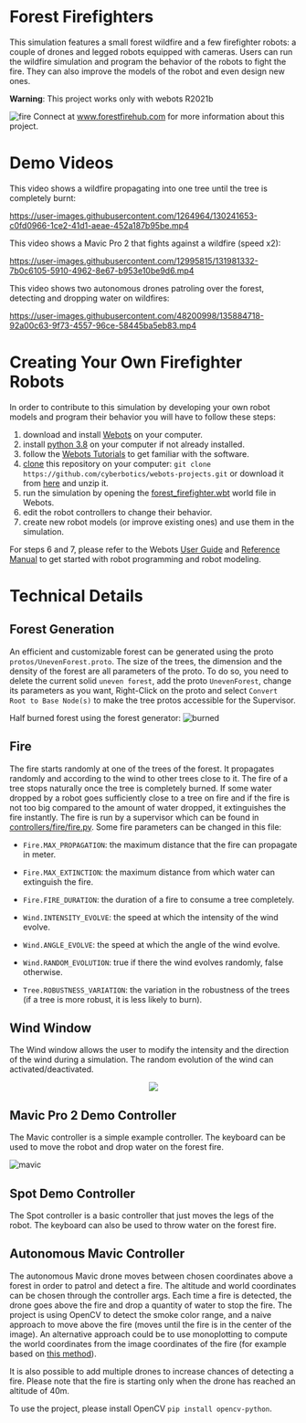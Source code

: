 # Forest Firefighters

This simulation features a small forest wildfire and a few firefighter robots: a couple of drones and legged robots equipped with cameras.
Users can run the wildfire simulation and program the behavior of the robots to fight the fire.
They can also improve the models of the robot and even design new ones.

**Warning**: This project works only with webots R2021b


![fire](https://user-images.githubusercontent.com/12995815/131650395-876f5ce5-ecdc-4eb7-83bc-a86f94709e32.png)
Connect at www.forestfirehub.com for more information about this project.

# Demo Videos
This video shows a wildfire propagating into one tree until the tree is completely burnt:

https://user-images.githubusercontent.com/1264964/130241653-c0fd0966-1ce2-41d1-aeae-452a187b95be.mp4

This video shows a Mavic Pro 2 that fights against a wildfire (speed x2):

https://user-images.githubusercontent.com/12995815/131981332-7b0c6105-5910-4962-8e67-b953e10be9d6.mp4

This video shows two autonomous drones patroling over the forest, detecting and dropping water on wildfires:

https://user-images.githubusercontent.com/48200998/135884718-92a00c63-9f73-4557-96ce-58445ba5eb83.mp4


# Creating Your Own Firefighter Robots

In order to contribute to this simulation by developing your own robot models and program their behavior you will have to follow these steps:

1. download and install [Webots](https://cyberbotics.com) on your computer.
2. install [python 3.8](https://www.python.org/downloads/) on your computer if not already installed.
3. follow the [Webots Tutorials](https://cyberbotics.com/doc/guide/tutorials) to get familiar with the software.
4. [clone](https://docs.github.com/en/github/creating-cloning-and-archiving-repositories/cloning-a-repository-from-github/cloning-a-repository) this repository on your computer: `git clone https://github.com/cyberbotics/webots-projects.git` or download it from [here](https://github.com/cyberbotics/webots-projects/archive/refs/heads/master.zip) and unzip it.
5. run the simulation by opening the [forest_firefighter.wbt](worlds/forest_firefighter.wbt) world file in Webots.
6. edit the robot controllers to change their behavior.
7. create new robot models (or improve existing ones) and use them in the simulation.

For steps 6 and 7, please refer to the Webots [User Guide](https://cyberbotics.com/doc/guide/index) and [Reference Manual](https://cyberbotics.com/doc/reference/index) to get started with robot programming and robot modeling.


# Technical Details

## Forest Generation
An efficient and customizable forest can be generated using the proto `protos/UnevenForest.proto`.
The size of the trees, the dimension and the density of the forest are all parameters of the proto. To do so, you need to delete the current solid `uneven forest`, add the proto `UnevenForest`, change its parameters as you want, Right-Click on the proto and select `Convert Root to Base Node(s)` to make the tree protos accessible for the Supervisor.

Half burned forest using the forest generator:
![burned](https://user-images.githubusercontent.com/12995815/131650414-fb5fe445-c74d-4c89-bc05-562f6a304ef3.png)

## Fire
The fire starts randomly at one of the trees of the forest.
It propagates randomly and according to the wind to other trees close to it.
The fire of a tree stops naturally once the tree is completely burned.
If some water dropped by a robot goes sufficiently close to a tree on fire and if the fire is not too big compared to the amount of water dropped, it extinguishes the fire instantly.
The fire is run by a supervisor which can be found in [controllers/fire/fire.py](controllers/fire/fire.py).
Some fire parameters can be changed in this file: 

- `Fire.MAX_PROPAGATION`: the maximum distance that the fire can propagate in meter.

- `Fire.MAX_EXTINCTION`: the maximum distance from which water can extinguish the fire.
  
- `Fire.FIRE_DURATION`: the duration of a fire to consume a tree completely.
  
- `Wind.INTENSITY_EVOLVE`: the speed at which the intensity of the wind evolve.
   
- `Wind.ANGLE_EVOLVE`: the speed at which the angle of the wind evolve.
  
- `Wind.RANDOM_EVOLUTION`: true if there the wind evolves randomly, false otherwise.
   
- `Tree.ROBUSTNESS_VARIATION`: the variation in the robustness of the trees (if a tree is more robust, it is less likely to burn).

## Wind Window
The Wind window allows the user to modify the intensity and the direction of the wind during a simulation.
The random evolution of the wind can activated/deactivated.

<div align="center"><img src="https://user-images.githubusercontent.com/12995815/131666969-df9b520f-338d-42fc-a533-8e0a161edcc1.png"></div>

## Mavic Pro 2 Demo Controller
The Mavic controller is a simple example controller.
The keyboard can be used to move the robot and drop water on the forest fire.

![mavic](https://user-images.githubusercontent.com/12995815/131667338-302ff820-19ff-4736-8195-b48d1c55a3ad.png)

## Spot Demo Controller
The Spot controller is a basic controller that just moves the legs of the robot. The keyboard can also be used to throw water on the forest fire. 

## Autonomous Mavic Controller

The autonomous Mavic drone moves between chosen coordinates above a forest in order to patrol and detect a fire.
The altitude and world coordinates can be chosen through the controller args.
Each time a fire is detected, the drone goes above the fire and drop a quantity of water to stop the fire.
The project is using OpenCV to detect the smoke color range, and a naive approach to move above the fire (moves until the fire is in the center of the image).
An alternative approach could be to use monoplotting to compute the world coordinates from the image coordinates of the fire (for example based on [this method](http://sar.kangwon.ac.kr/etc/rs_note/rsnote/cp9/cp9-6.htm)).

It is also possible to add multiple drones to increase chances of detecting a fire.
Please note that the fire is starting only when the drone has reached an altitude of 40m.

To use the project, please install OpenCV `pip install opencv-python`.
